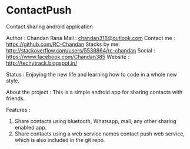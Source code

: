# ContactPush
Contact sharing android application

Author : Chandan Rana
Mail : chandan316@outlook.com
Contact me :  https://github.com/RC-Chandan
Stacks by me: http://stackoverflow.com/users/5538864/rc-chandan
Social :      https://www.facebook.com/Chandan385
Website :     http://techytrack.blogspot.in/

Status : Enjoying the new life and learning how to code in a whole new style.


About the project :
This is a simple android app for sharing contacts with friends.

Features :
1. Share contacts using bluetooth, Whatsapp, mail, any other sharing enabled app.
2. Share contacts using a web service names contact push web service, which is also included in the git repo.
